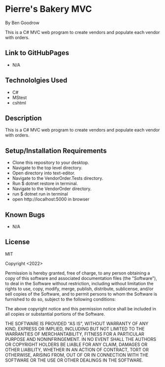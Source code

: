 # Pierre's Bakery MVC
By Ben Goodrow

This is a C# MVC web program to create vendors and populate each vendor with orders.

## Link to GitHubPages
* N/A

## Technololgies Used
* C#
* MStest
* cshtml


## Description
This is a C# MVC web program to create vendors and populate each vendor with orders.

## Setup/Installation Requirements
* Clone this repository to your desktop.
* Navigate to the top level directory.
* Open directory into text-editor.
* Navigate to the VendorOrder.Tests directory.
* Run $ dotnet restore in terminal.
* Navigate to the VendorOrder directory.
* run $ dotnet run in terminal
* open http://localhost:5000 in browser



## Known Bugs
* N/A

## License
MIT

Copyright <2022> <Benjamin Goodrow>

Permission is hereby granted, free of charge, to any person obtaining a copy of this software and associated documentation files (the "Software"), to deal in the Software without restriction, including without limitation the rights to use, copy, modify, merge, publish, distribute, sublicense, and/or sell copies of the Software, and to permit persons to whom the Software is furnished to do so, subject to the following conditions:

The above copyright notice and this permission notice shall be included in all copies or substantial portions of the Software.

THE SOFTWARE IS PROVIDED "AS IS", WITHOUT WARRANTY OF ANY KIND, EXPRESS OR IMPLIED, INCLUDING BUT NOT LIMITED TO THE WARRANTIES OF MERCHANTABILITY, FITNESS FOR A PARTICULAR PURPOSE AND NONINFRINGEMENT. IN NO EVENT SHALL THE AUTHORS OR COPYRIGHT HOLDERS BE LIABLE FOR ANY CLAIM, DAMAGES OR OTHER LIABILITY, WHETHER IN AN ACTION OF CONTRACT, TORT OR OTHERWISE, ARISING FROM, OUT OF OR IN CONNECTION WITH THE SOFTWARE OR THE USE OR OTHER DEALINGS IN THE SOFTWARE.